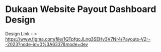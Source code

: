 # Dukaan Website Payout Dashboard Design

Design Link - >  https://www.figma.com/file/1QTpfgcJLng3SEHv3V7Nr4/Payouts-V2---2023?node-id=0%3A6337&mode=dev


